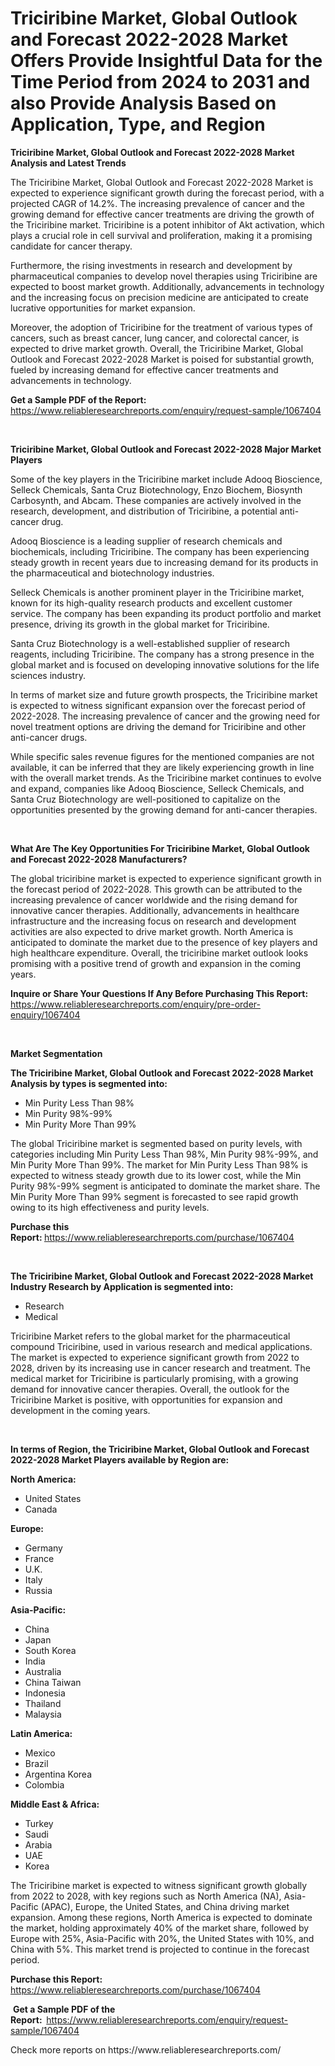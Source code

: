 <p><h1>Triciribine Market, Global Outlook and Forecast 2022-2028 Market Offers Provide Insightful Data for the Time Period from 2024 to 2031 and also Provide Analysis Based on Application, Type, and Region</h1></p><p><strong>Triciribine Market, Global Outlook and Forecast 2022-2028 Market Analysis and Latest Trends</strong></p>
<p><p>The Triciribine Market, Global Outlook and Forecast 2022-2028 Market is expected to experience significant growth during the forecast period, with a projected CAGR of 14.2%. The increasing prevalence of cancer and the growing demand for effective cancer treatments are driving the growth of the Triciribine market. Triciribine is a potent inhibitor of Akt activation, which plays a crucial role in cell survival and proliferation, making it a promising candidate for cancer therapy.</p><p>Furthermore, the rising investments in research and development by pharmaceutical companies to develop novel therapies using Triciribine are expected to boost market growth. Additionally, advancements in technology and the increasing focus on precision medicine are anticipated to create lucrative opportunities for market expansion.</p><p>Moreover, the adoption of Triciribine for the treatment of various types of cancers, such as breast cancer, lung cancer, and colorectal cancer, is expected to drive market growth. Overall, the Triciribine Market, Global Outlook and Forecast 2022-2028 Market is poised for substantial growth, fueled by increasing demand for effective cancer treatments and advancements in technology.</p></p>
<p><strong>Get a Sample PDF of the Report:&nbsp;</strong> <a href="https://www.reliableresearchreports.com/enquiry/request-sample/1067404">https://www.reliableresearchreports.com/enquiry/request-sample/1067404</a></p>
<p>&nbsp;</p>
<p><strong>Triciribine Market, Global Outlook and Forecast 2022-2028 Major Market Players</strong></p>
<p><p>Some of the key players in the Triciribine market include Adooq Bioscience, Selleck Chemicals, Santa Cruz Biotechnology, Enzo Biochem, Biosynth Carbosynth, and Abcam. These companies are actively involved in the research, development, and distribution of Triciribine, a potential anti-cancer drug.</p><p>Adooq Bioscience is a leading supplier of research chemicals and biochemicals, including Triciribine. The company has been experiencing steady growth in recent years due to increasing demand for its products in the pharmaceutical and biotechnology industries.</p><p>Selleck Chemicals is another prominent player in the Triciribine market, known for its high-quality research products and excellent customer service. The company has been expanding its product portfolio and market presence, driving its growth in the global market for Triciribine.</p><p>Santa Cruz Biotechnology is a well-established supplier of research reagents, including Triciribine. The company has a strong presence in the global market and is focused on developing innovative solutions for the life sciences industry.</p><p>In terms of market size and future growth prospects, the Triciribine market is expected to witness significant expansion over the forecast period of 2022-2028. The increasing prevalence of cancer and the growing need for novel treatment options are driving the demand for Triciribine and other anti-cancer drugs.</p><p>While specific sales revenue figures for the mentioned companies are not available, it can be inferred that they are likely experiencing growth in line with the overall market trends. As the Triciribine market continues to evolve and expand, companies like Adooq Bioscience, Selleck Chemicals, and Santa Cruz Biotechnology are well-positioned to capitalize on the opportunities presented by the growing demand for anti-cancer therapies.</p></p>
<p>&nbsp;</p>
<p><strong>What Are The Key Opportunities For Triciribine Market, Global Outlook and Forecast 2022-2028 Manufacturers?</strong></p>
<p><p>The global triciribine market is expected to experience significant growth in the forecast period of 2022-2028. This growth can be attributed to the increasing prevalence of cancer worldwide and the rising demand for innovative cancer therapies. Additionally, advancements in healthcare infrastructure and the increasing focus on research and development activities are also expected to drive market growth. North America is anticipated to dominate the market due to the presence of key players and high healthcare expenditure. Overall, the triciribine market outlook looks promising with a positive trend of growth and expansion in the coming years.</p></p>
<p><strong>Inquire or Share Your Questions If Any Before Purchasing This Report:</strong> <a href="https://www.reliableresearchreports.com/enquiry/pre-order-enquiry/1067404">https://www.reliableresearchreports.com/enquiry/pre-order-enquiry/1067404</a></p>
<p>&nbsp;</p>
<p><strong>Market Segmentation</strong></p>
<p><strong>The Triciribine Market, Global Outlook and Forecast 2022-2028 Market Analysis by types is segmented into:</strong></p>
<p><ul><li>Min Purity Less Than 98%</li><li>Min Purity 98%-99%</li><li>Min Purity More Than 99%</li></ul></p>
<p><p>The global Triciribine market is segmented based on purity levels, with categories including Min Purity Less Than 98%, Min Purity 98%-99%, and Min Purity More Than 99%. The market for Min Purity Less Than 98% is expected to witness steady growth due to its lower cost, while the Min Purity 98%-99% segment is anticipated to dominate the market share. The Min Purity More Than 99% segment is forecasted to see rapid growth owing to its high effectiveness and purity levels.</p></p>
<p><strong>Purchase this Report:&nbsp;</strong><a href="https://www.reliableresearchreports.com/purchase/1067404">https://www.reliableresearchreports.com/purchase/1067404</a></p>
<p>&nbsp;</p>
<p><strong>The Triciribine Market, Global Outlook and Forecast 2022-2028 Market Industry Research by Application is segmented into:</strong></p>
<p><ul><li>Research</li><li>Medical</li></ul></p>
<p><p>Triciribine Market refers to the global market for the pharmaceutical compound Triciribine, used in various research and medical applications. The market is expected to experience significant growth from 2022 to 2028, driven by its increasing use in cancer research and treatment. The medical market for Triciribine is particularly promising, with a growing demand for innovative cancer therapies. Overall, the outlook for the Triciribine Market is positive, with opportunities for expansion and development in the coming years.</p></p>
<p>&nbsp;</p>
<p><strong>In terms of Region, the Triciribine Market, Global Outlook and Forecast 2022-2028 Market Players available by Region are:</strong></p>
<p>
    <p> <strong> North America: </strong>
        <ul>
            <li>United States</li>
            <li>Canada</li>
        </ul>
        </p> 
    <p> <strong> Europe: </strong>
        <ul>
            <li>Germany</li>
            <li>France</li>
            <li>U.K.</li>
            <li>Italy</li>
            <li>Russia</li>
        </ul>
        </p> 
    <p> <strong> Asia-Pacific: </strong>
        <ul>
            <li>China</li>
            <li>Japan</li>
            <li>South Korea</li>
            <li>India</li>
            <li>Australia</li>
            <li>China Taiwan</li>
            <li>Indonesia</li>
            <li>Thailand</li>
            <li>Malaysia</li>
        </ul>
        </p> 
    <p> <strong> Latin America: </strong>
        <ul>
            <li>Mexico</li>
            <li>Brazil</li>
            <li>Argentina Korea</li>
            <li>Colombia</li>
        </ul>
        </p> 
    <p> <strong> Middle East & Africa: </strong>
        <ul>
            <li>Turkey</li>
            <li>Saudi</li>
            <li>Arabia</li>
            <li>UAE</li>
            <li>Korea</li>
        </ul>
    </p>
    </p>
<p><p>The Triciribine market is expected to witness significant growth globally from 2022 to 2028, with key regions such as North America (NA), Asia-Pacific (APAC), Europe, the United States, and China driving market expansion. Among these regions, North America is expected to dominate the market, holding approximately 40% of the market share, followed by Europe with 25%, Asia-Pacific with 20%, the United States with 10%, and China with 5%. This market trend is projected to continue in the forecast period.</p></p>
<p><strong>Purchase this Report: </strong><a href="https://www.reliableresearchreports.com/purchase/1067404">https://www.reliableresearchreports.com/purchase/1067404</a></p>
<p>&nbsp;<strong>Get a Sample PDF of the Report:&nbsp;&nbsp;</strong><a href="https://www.reliableresearchreports.com/enquiry/request-sample/1067404">https://www.reliableresearchreports.com/enquiry/request-sample/1067404</a></p>
<p><strong></strong></p>
<p>Check more reports on https://www.reliableresearchreports.com/</p>